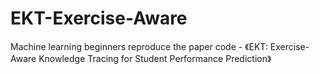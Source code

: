 # EKT-Exercise-Aware
Machine learning beginners reproduce the paper code - 《EKT: Exercise-Aware Knowledge Tracing for Student Performance Prediction》
